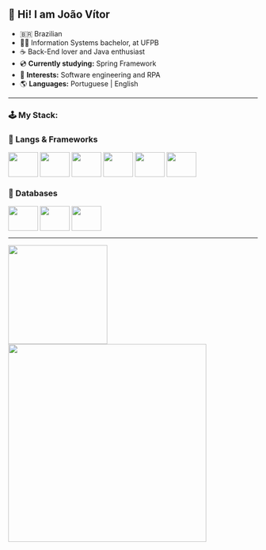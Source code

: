 ## 💾 Hi! I am João Vítor

- 🇧🇷 Brazilian
- 👨‍🎓 Information Systems bachelor, at UFPB
- ☕ Back-End lover and Java enthusiast
- 💿 **Currently studying:** Spring Framework
- 🌲 **Interests:** Software engineering and RPA
- 🌎 **Languages:** Portuguese | English

<hr>
<h3>🕹️ My Stack:</h2>
<h3>👾 Langs & Frameworks</h3>
<div style="display: inline_block">
  <img align="center" height="50" width="60" src="https://cdn.jsdelivr.net/gh/devicons/devicon@latest/icons/html5/html5-original.svg" />
  <img align="center" height="50" width="60" src="https://cdn.jsdelivr.net/gh/devicons/devicon@latest/icons/css3/css3-original.svg" />
  <img align="center" height="50" width="60" src="https://cdn.jsdelivr.net/gh/devicons/devicon@latest/icons/python/python-original.svg" />
  <img align="center" height="50" width="60" src="https://cdn.jsdelivr.net/gh/devicons/devicon@latest/icons/javascript/javascript-original.svg" />
  <img align="center" height="50" width="60" src="https://cdn.jsdelivr.net/gh/devicons/devicon@latest/icons/java/java-original.svg" />
  <img align="center" height="50" width="60" src="https://cdn.jsdelivr.net/gh/devicons/devicon@latest/icons/spring/spring-original.svg" />
</div>


<h3>📁 Databases</h3>
  <div style="display: inline_block">
  <img align="center" height="50" width="60" src="https://cdn.jsdelivr.net/gh/devicons/devicon@latest/icons/mysql/mysql-original.svg" />
  <img align="center" height="50" width="60" src="https://cdn.jsdelivr.net/gh/devicons/devicon@latest/icons/postgresql/postgresql-original.svg" />
  <img align="center" height="50" width="60" src=https://cdn.jsdelivr.net/gh/devicons/devicon@latest/icons/microsoftsqlserver/microsoftsqlserver-original.svg />
</div>
</h3>
<hr>

<div>
   <a href="https://github.com/floresdecarbono">
    <img align="left" height="200" src="https://github-readme-stats.vercel.app/api?username=floresdecarbono&show_icons=true&theme=dark"/>
    <br>
    <img align="left" width="400" src="https://github-readme-stats.vercel.app/api/top-langs/?username=floresdecarbono&layout=compact&theme=dark" />
</div>


<!--
**floresdecarbono/floresdecarbono** is a ✨ _special_ ✨ repository because its `README.md` (this file) appears on your GitHub profile.

Here are some ideas to get you started:

- 🔭 I’m currently working on ...
- 🌱 I’m currently learning ...
- 👯 I’m looking to collaborate on ...
- 🤔 I’m looking for help with ...
- 💬 Ask me about ...
- 📫 How to reach me: ...
- 😄 Pronouns: ...
- ⚡ Fun fact: ...
-->
